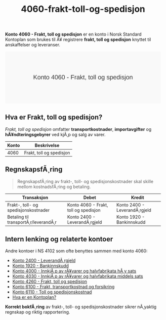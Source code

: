 ﻿---
title: "4060-frakt-toll-og-spedisjon"
meta_title: "4060-frakt-toll-og-spedisjon"
meta_description: "**Konto 4060 - Frakt, toll og spedisjon** er en konto i Norsk Standard Kontoplan som brukes til Ã¥ registrere **frakt, toll og spedisjon** knyttet til anskaffel..."
slug: 4060-frakt-toll-og-spedisjon
type: blog
layout: pages/single
---

**Konto 4060 - Frakt, toll og spedisjon** er en konto i Norsk Standard Kontoplan som brukes til Ã¥ registrere **frakt, toll og spedisjon** knyttet til anskaffelser og leveranser.

![Illustrasjon av konto 4060 Frakt, toll og spedisjon](4060-frakt-toll-og-spedisjon-image.svg)

## Hva er Frakt, toll og spedisjon?

*Frakt, toll og spedisjon* omfatter **transportkostnader**, **importavgifter** og **hÃ¥ndteringsgebyrer** ved kjÃ¸p og salg av varer.

| Konto | Beskrivelse                         |
|-------|-------------------------------------|
| 4060  | Frakt, toll og spedisjon            |

## RegnskapsfÃ¸ring

> RegnskapsfÃ¸ring av frakt-, toll- og spedisjonskostnader skal skille mellom kostnadsfÃ¸ring og betaling.

| Transaksjon                          | Debet                                        | Kredit                         |
|--------------------------------------|----------------------------------------------|--------------------------------|
| Frakt-, toll- og spedisjonskostnader | Konto 4060 - Frakt, toll og spedisjon        | Konto 2400 - LeverandÃ¸rgjeld   |
| Betaling til transportÃ¸r/leverandÃ¸r  | Konto 2400 - LeverandÃ¸rgjeld                 | Konto 1920 - Bankinnskudd      |

## Intern lenking og relaterte kontoer

Andre kontoer i NS 4102 som ofte benyttes sammen med konto 4060:

* [Konto 2400 - LeverandÃ¸rgjeld](/blogs/kontoplan/2400-leverandorgjeld "Konto 2400 - LeverandÃ¸rgjeld")
* [Konto 1920 - Bankinnskudd](/blogs/kontoplan/1920-bankinnskudd "Konto 1920 - Bankinnskudd")
* [Konto 4000 - InnkjÃ¸p av rÃ¥varer og halvfabrikata hÃ¸y sats](/blogs/kontoplan/4000-innkjop-av-raavarer-og-halvfabrikata-hoy-sats "Konto 4000 - InnkjÃ¸p av rÃ¥varer og halvfabrikata hÃ¸y sats")
* [Konto 4030 - InnkjÃ¸p av rÃ¥varer og halvfabrikata middels sats](/blogs/kontoplan/4030-innkjop-av-raavarer-og-halvfabrikata-middels-sats "Konto 4030 - InnkjÃ¸p av rÃ¥varer og halvfabrikata middels sats")
* [Konto 4260 - Frakt, toll og spedisjon](/blogs/kontoplan/4260-frakt-toll-og-spedisjon "Konto 4260 - Frakt, toll og spedisjon")
* [Konto 6100 - Frakt, transportkostnad og forsikring](/blogs/kontoplan/6100-frakt-transportkostnad-og-forsikring "Konto 6100 - Frakt, transportkostnad og forsikring")
* [Konto 6110 - Toll og spedisjonskostnad](/blogs/kontoplan/6110-toll-og-spedisjonskostnad "Konto 6110 - Toll og spedisjonskostnad")
* [Hva er en Kontoplan?](/blogs/regnskap/hva-er-kontoplan "Hva er en Kontoplan? Komplett Guide til Kontoplaner i Norsk Regnskap")

**Korrekt bokfÃ¸ring** av frakt-, toll- og spedisjonskostnader sikrer nÃ¸yaktig regnskap og riktig rapportering.
